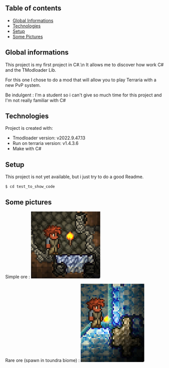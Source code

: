 ## Table of contents
* [Global Informations](#global-informations)
* [Technologies](#technologies)
* [Setup](#setup)
* [Some Pictures](#some-pictures)

## Global informations
This project is my first project in C#.\n
It allows me to discover how work C# and the TModloader Lib.

For this one I chose to do a mod that will allow you to play Terraria with a new PvP system.

Be indulgent : I'm a student so i can't give so much time for this project and I'm not really familiar with C#

## Technologies
Project is created with:
* Tmodloader version: v2022.9.47.13
* Run on terraria version: v1.4.3.6
* Make with C#

## Setup
This project is not yet available, but i just try to do a good Readme.

```
$ cd test_to_show_code
```

## Some pictures

Simple ore :
![simple_ore](./pictures/simple_ore.png)

Rare ore (spawn in toundra biome) :
![rare_ore](./pictures/rare_ore.png)